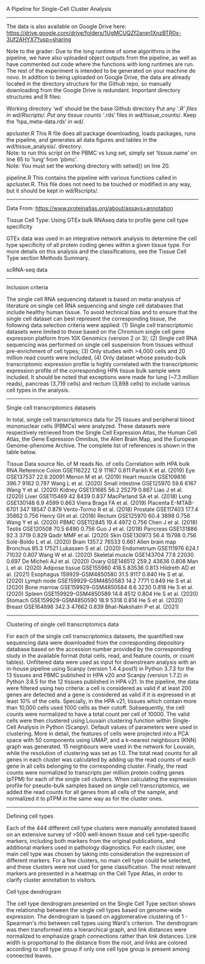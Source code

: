 A Pipeline for Single-Cell Cluster Analysis

--------------------------------------------------------------------------------

The data is also available on Google Drive here: https://drive.google.com/drive/folders/1UgMCUQZf2arqn1XnzBTR0x-3Uf2AHYX7?usp=sharing

Note to the grader:
Due to the long runtime of some algorithms in the pipeline, we have also uploaded object outputs from the pipeline, as well as have commented out code where the functions with long runtimes are run.  The rest of the experiment is intended to be generated on your machine de novo.  In addition to being uploaded on Google Drive, the data are already located in the directory structure for the Github repo, so manually downloading from the Google Drive is redundant.  Important directory structures and R files:

Working directory ‘wd’ should be the base Github directory
Put any ‘*.R’ files in wd/Rscripts/.
Put any tissue counts ‘*.rds’ files in wd/tissue_counts/.
Keep the ‘hpa_meta-data.rds’ in wd/.

apcluster.R
This R file does all package downloading, loads packages, runs the pipeline, and generates all data figures and tables in the wd/tissue_analysis/. directory.  
Note: to run this script on the PBMC vs lung set, simply set ‘tissue.name’ on line 65 to ‘lung’ from ‘pbmc’.  
Note: You must set the working directory with setwd() on line 20.

pipeline.R
This contains the pipeline with various functions called in apcluster.R.  This file does not need to be touched or modified in any way, but it should be kept in wd/Rscripts/.

--------------------------------------------------------------------------------

Data From:
https://www.proteinatlas.org/about/assays+annotation

Tissue Cell Type: Using GTEx bulk RNAseq data to profile gene cell type specificity

GTEx data was used in an integrative network analysis to determine the cell type specificity of all protein coding genes within a given tissue type. For more details on this analysis and the classifications, see the Tissue Cell Type section Methods Summary. 

scRNA-seq data

--------------------------------------------------------------------------------

Inclusion criteria

The single cell RNA sequencing dataset is based on meta-analysis of literature on single cell RNA sequencing and single cell databases that include healthy human tissue. To avoid technical bias and to ensure that the single cell dataset can best represent the corresponding tissue, the following data selection criteria were applied: (1) Single cell transcriptomic datasets were limited to those based on the Chromium single cell gene expression platform from 10X Genomics (version 2 or 3); (2) Single cell RNA sequencing was performed on single cell suspension from tissues without pre-enrichment of cell types; (3) Only studies with >4,000 cells and 20 million read counts were included, (4) Only dataset whose pseudo-bulk transcriptomic expression profile is highly correlated with the transcriptomic expression profile of the corresponding HPA tissue bulk sample were included. It should be noted that exceptions were made for lung (~7.3 million reads), pancreas (3,719 cells) and rectum (3,898 cells) to include various cell types in the analysis.


--------------------------------------------------------------------------------

Single cell transcriptomics datasets

In total, single cell transcriptomics data for 25 tissues and peripheral blood mononuclear cells (PBMCs) were analyzed. These datasets were respectively retrieved from the Single Cell Expression Atlas, the Human Cell Atlas, the Gene Expression Omnibus, the Allen Brain Map, and the European Genome-phenome Archive. The complete list of references is shown in the table below. 

Tissue	Data source	No. of M reads	No. of cells	Correlation with
HPA bulk RNA	Reference
Colon	GSE116222	12.9	11167	0.811	Parikh K et al. (2019)
Eye	GSE137537	22.6	20091		Menon M et al. (2019)
Heart muscle	GSE109816	396.7	9182	0.797	Wang L et al. (2020)
Small intestine	GSE125970	59.6	6167		Wang Y et al. (2020)
Kidney	GSE131685	56.2	25279	0.867	Liao J et al. (2020)
Liver	GSE115469	42	8439	0.837	MacParland SA et al. (2018)
Lung	GSE130148	6.9	4599	0.863	Vieira Braga FA et al. (2019)
Placenta	E-MTAB-6701	347	18547	0.879	Vento-Tormo R et al. (2018)
Prostate	GSE117403	177.4	35862	0.756	Henry GH et al. (2018)
Rectum	GSE125970	60.4	3898	0.756	Wang Y et al. (2020)
PBMC	GSE112845	19.4	4972	0.756	Chen J et al. (2018)
Testis	GSE120508	70.5	6490	0.756	Guo J et al. (2018)
Pancreas	GSE131886	92.3	3719	0.829	Qadir MMF et al. (2020)
Skin	GSE130973	56.4	15798	0.756	Solé-Boldo L et al. (2020)
Brain		1357.2	76533	0.661	Allen brain map
Bronchus		85.3	17521		Lukassen S et al. (2020)
Endometrium	GSE111976	624.1	71032	0.807	Wang W et al. (2020)
Skeletal muscle	GSE143704	77.8	22030	0.697	De Micheli AJ et al. (2020)
Ovary	GSE146512	259.2	43636	0.808	Man L et al. (2020)
Adipose tissue	GSE155960	418.5	83536	0.813	Hildreth AD et al. (2021)
Esophagus	159929-GSM4850580	31.5	9117	0.840	He S et al. (2020)
Lymph node	GSE159929-GSM4850583	14.2	7771	0.849	He S et al. (2020)
Bone marrow	GSE159929-GSM4850584	8.6	3230	0.818	He S et al. (2020)
Spleen	GSE159929-GSM4850589	14.8	4512	0.804	He S et al. (2020)
Stomach	GSE159929-GSM4850590	18.9	5318	0.814	He S et al. (2020)
Breast	GSE164898	342.3	47662	0.839	Bhat-Nakshatri P et al. (2021)

--------------------------------------------------------------------------------

Clustering of single cell transcriptomics data

For each of the single cell transcriptomics datasets, the quantified raw sequencing data were downloaded from the corresponding depository database based on the accession number provided by the corresponding study in the available format (total cells, read, and feature counts, or count tables). Unfiltered data were used as input for downstream analysis with an in-house pipeline using Scanpy (version 1.4.4.post1) in Python 3.7.3 for the 13 tissues and PBMC published in HPA v20 and Scanpy (version 1.7.2) in Python 3.8.5 for the 12 tissues published in HPA v21. In the pipeline, the data were filtered using two criteria: a cell is considered as valid if at least 200 genes are detected and a gene is considered as valid if it is expressed in at least 10% of the cells. Specially, in the HPA v21, tissues which contain more than 10,000 cells used 1000 cells as their cutoff. Subsequently, the cell counts were normalized to have a total count per cell of 10000. The valid cells were then clustered using Louvain clustering function within Single-Cell Analysis in Python (Scanpy). Default values of parameters were used in clustering. More in detail, the features of cells were projected into a PCA space with 50 components using UMAP, and a k-nearest neighbours (KNN) graph was generated. 15 neighbours were used in the network for Louvain, while the resolution of clustering was set as 1.0. The total read counts for all genes in each cluster was calculated by adding up the read counts of each gene in all cells belonging to the corresponding cluster. Finally, the read counts were normalized to transcripts per million protein coding genes (pTPM) for each of the single cell clusters. When calculating the expression profile for pseudo-bulk samples based on single cell transcriptomics, we added the read counts for all genes from all cells of the sample, and normalized it to pTPM in the same way as for the cluster ones. 

--------------------------------------------------------------------------------

Defining cell types

Each of the 444 different cell type clusters were manually annotated based on an extensive survey of >500 well-known tissue and cell type-specific markers, including both markers from the original publications, and additional markers used in pathology diagnostics. For each cluster, one main cell type was chosen by taking into consideration the expression of different markers. For a few clusters, no main cell type could be selected, and these clusters were not used for gene classification. The most relevant markers are presented in a heatmap on the Cell Type Atlas, in order to clarify cluster annotation to visitors. 

Cell type dendrogram

The cell type dendrogram presented on the Single Cell Type section shows the relationship between the single cell types based on genome-wide expression. The dendrogram is based on agglomerative clustering of 1 - Spearman's rho between cell types using Ward's criterion. The dendrogram was then transformed into a hierarchical graph, and link distances were normalized to emphasize graph connections rather than link distances. Link width is proportional to the distance from the root, and links are colored according to cell type group if only one cell type group is present among connected leaves.
